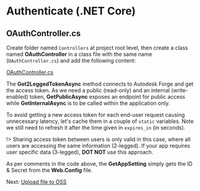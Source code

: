 # Authenticate (.NET Core)

## OAuthController.cs

Create folder named `Controllers` at project root level, then create a class named **OAuthController** in a class file with the same name (`OAuthController.cs`) and add the following content:

[OAuthController.cs](_snippets/viewmodels/netcore/OAuthController.cs ':include :type=code csharp')

The **Get2LeggedTokenAsync** method connects to Autodesk Forge and get the access token. As we need a public (read-only) and an internal (write-enabled) token, **GetPublicAsync** exposes an endpoint for public access while **GetInternalAsync** is to be called within the application only.

To avoid getting a new access token for each end-user request causing unnecessary latency, let's cache them in a couple of `static` variables. Note we still need to refresh it after the time given in `expires_in` (in seconds).

!> Sharing access token between users is only valid in this case, where all users are accessing the same information (2-legged). If your app requires user specific data (3-legged), **DOT NOT** use this approach.

As per comments in the code above, the **GetAppSetting** simply gets the ID & Secret from the **Web.Config** file.

Next: [Upload file to OSS](/datamanagement/oss/)
